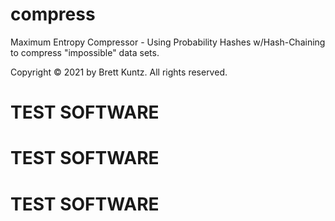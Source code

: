 # compress
Maximum Entropy Compressor - Using Probability Hashes w/Hash-Chaining to compress "impossible" data sets.

Copyright © 2021 by Brett Kuntz. All rights reserved.

# TEST SOFTWARE

# TEST SOFTWARE

# TEST SOFTWARE